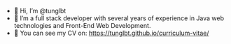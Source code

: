 - 👋 Hi, I’m @tunglbt
- 💼 I’m a full stack developer with several years of experience in Java web technologies and Front-End Web Development.
- 📄 You can see my CV on: https://tunglbt.github.io/curriculum-vitae/

